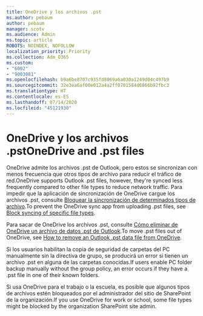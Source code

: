 ```yaml
---
title: OneDrive y los archivos .pst
ms.author: pebaum
author: pebaum
manager: scotv
ms.audience: Admin
ms.topic: article
ROBOTS: NOINDEX, NOFOLLOW
localization_priority: Priority
ms.collection: Adm_O365
ms.custom:
- "6002"
- "9003081"
ms.openlocfilehash: b9a6be8707c935fd8069a6a030a1249d04c497b9
ms.sourcegitcommit: 32e3ea6af00e012a4a2ff0701584d6866b92fbc3
ms.translationtype: HT
ms.contentlocale: es-ES
ms.lasthandoff: 07/14/2020
ms.locfileid: "45121930"
---
```

# <a name="onedrive-and-pst-files"></a><span data-ttu-id="7dbaa-102">OneDrive y los archivos .pst</span><span class="sxs-lookup"><span data-stu-id="7dbaa-102">OneDrive and .pst files</span></span> 

<span data-ttu-id="7dbaa-103">OneDrive admite los archivos .pst de Outlook, pero estos se sincronizan con menos frecuencia que otros tipos de archivo para reducir el tráfico de red.</span><span class="sxs-lookup"><span data-stu-id="7dbaa-103">OneDrive supports Outlook .pst files, however, they're synced less frequently compared to other file types to reduce network traffic.</span></span> <span data-ttu-id="7dbaa-104">Para impedir que la aplicación de sincronización de OneDrive cargue los archivos .pst, consulte [Bloquear la sincronización de determinados tipos de archivo](https://docs.microsoft.com/onedrive/block-file-types).</span><span class="sxs-lookup"><span data-stu-id="7dbaa-104">To prevent the OneDrive sync app from uploading .pst files, see [Block syncing of specific file types](https://docs.microsoft.com/onedrive/block-file-types).</span></span> 

<span data-ttu-id="7dbaa-105">Para sacar de OneDrive los archivos .pst, consulte [Cómo eliminar de OneDrive un archivo de datos .pst de Outlook](https://support.microsoft.com/office/how-to-remove-an-outlook-pst-data-file-from-onedrive-b6b9e522-59bd-40f7-949f-168d0aa9b38e).</span><span class="sxs-lookup"><span data-stu-id="7dbaa-105">To move .pst files out of OneDrive, see [How to remove an Outlook .pst data file from OneDrive](https://support.microsoft.com/office/how-to-remove-an-outlook-pst-data-file-from-onedrive-b6b9e522-59bd-40f7-949f-168d0aa9b38e).</span></span> 

<span data-ttu-id="7dbaa-106">Si los usuarios habilitan la copia de seguridad de carpetas del PC manualmente sin la directiva de grupo, se producirá un error si tienen un archivo .pst en alguna de las carpetas conocidas.</span><span class="sxs-lookup"><span data-stu-id="7dbaa-106">If users enable PC folder backup manually without the group policy, an error occurs if they have a .pst file in one of their known folders.</span></span>

<span data-ttu-id="7dbaa-107">Si usa OneDrive para el trabajo o la escuela, es posible que algunos tipos de archivos estén bloqueados por el administrador del sitio de SharePoint de la organización.</span><span class="sxs-lookup"><span data-stu-id="7dbaa-107">If you use OneDrive for work or school, some file types might be blocked by the organization SharePoint site admin.</span></span>